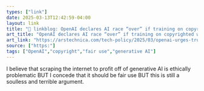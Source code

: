 ```yaml
---
types: ["link"]
date: 2025-03-13T12:42:59-04:00
layout: link
title: "🔗 linkblog: OpenAI declares AI race “over” if training on copyrighted works isn’t fair use'"
art_title: "OpenAI declares AI race “over” if training on copyrighted works isn’t fair use"
art_link: "https://arstechnica.com/tech-policy/2025/03/openai-urges-trump-either-settle-ai-copyright-debate-or-lose-ai-race-to-china/"
source: ["https:"]
tags: ["OpenAI","copyright","fair use","generative AI"]
---
```

I believe that scraping the internet to profit off of generative AI is ethically problematic BUT I concede that it should be fair use BUT this is still a soulless and terrible argument.
